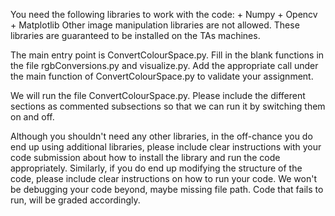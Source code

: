 You need the following libraries to work with the code:
    + Numpy
    + Opencv
    + Matplotlib
Other image manipulation libraries are not allowed. These libraries are
guaranteed to be installed on the TAs machines.

The main entry point is ConvertColourSpace.py. Fill in the blank functions
in the file rgbConversions.py and visualize.py. Add the appropriate call
under the main function of ConvertColourSpace.py to validate your assignment.

We will run the file ConvertColourSpace.py. Please include the different
sections as commented subsections so that we can run it by switching them on
and off.

Although you shouldn't need any other libraries, in the off-chance you do end
up using additional libraries, please include clear instructions with your code
submission about how to install the library and run the code appropriately.
Similarly, if you do end up modifying the structure of the code, please include
clear instructions on how to run your code. We won't be debugging your code
beyond, maybe missing file path. Code that fails to run, will be graded
accordingly.
